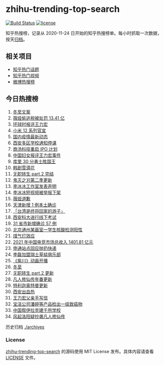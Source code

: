 # zhihu-trending-top-search

[![Build Status](https://github.com/justjavac/zhihu-trending-top-search/workflows/ci/badge.svg?branch=main)](https://github.com/justjavac/zhihu-trending-top-search/actions)
[![license](https://img.shields.io/github/license/justjavac/zhihu-trending-top-search)](https://github.com/justjavac/zhihu-trending-top-search/blob/main/LICENSE)

知乎热搜榜，记录从 2020-11-24 日开始的知乎热搜榜单。每小时抓取一次数据，按天[归档](./archives)。

## 相关项目

- [知乎热门话题](https://github.com/justjavac/zhihu-trending-hot-questions)
- [知乎热门视频](https://github.com/justjavac/zhihu-trending-hot-video)
- [微博热搜榜](https://github.com/justjavac/weibo-trending-hot-search)

## 今日热搜榜

<!-- BEGIN -->
<!-- 最后更新时间 Tue Dec 21 2021 23:14:43 GMT+0800 (China Standard Time) -->

1. [冬至文案](https://www.zhihu.com/search?q=冬至文案)
1. [薇娅偷逃税被处罚 13.41 亿](https://www.zhihu.com/search?q=薇娅)
1. [环球时报评王力宏](https://www.zhihu.com/search?q=环球时报评王力宏)
1. [小米 12 系列官宣](https://www.zhihu.com/search?q=小米12)
1. [国内疫情最新动态](https://www.zhihu.com/search?q=疫情)
1. [西安多区学校通知停课](https://www.zhihu.com/search?q=西安疫情)
1. [商汤科技重启 IPO 计划](https://www.zhihu.com/search?q=商汤科技)
1. [中国妇女报评王力宏事件](https://www.zhihu.com/search?q=王力宏事件)
1. [库里 30 分勇士胜国王](https://www.zhihu.com/search?q=勇士)
1. [韩剧雪滴花](https://www.zhihu.com/search?q=雪滴花)
1. [无职转生 part.2 完结](https://www.zhihu.com/search?q=无职转生)
1. [鬼灭之刃第二季更新](https://www.zhihu.com/search?q=鬼灭之刃)
1. [李冰冰工作室发表声明](https://www.zhihu.com/search?q=李冰冰)
1. [李冰冰短视频被举报下架](https://www.zhihu.com/search?q=李冰冰短视频)
1. [薇娅道歉](https://www.zhihu.com/search?q=薇娅道歉)
1. [天津新增 1 例本土确诊](https://www.zhihu.com/search?q=天津疫情)
1. [「台湾是终将回家的游子」](https://www.zhihu.com/search?q=台湾)
1. [西安科大进行线下考试](https://www.zhihu.com/search?q=西安科技大学)
1. [31 省市新增确诊 57 例](https://www.zhihu.com/search?q=国内疫情)
1. [北京通州某画室一学生核酸检测阳性](https://www.zhihu.com/search?q=北京疫情)
1. [煤气灯效应](https://www.zhihu.com/search?q=煤气灯效应)
1. [2021 年中国电竞市场总收入 1401.81 亿元](https://www.zhihu.com/search?q=中国电竞市场总收入)
1. [申通站点回应抛扔快递](https://www.zhihu.com/search?q=申通)
1. [李磊加盟瑞士草蜢俱乐部](https://www.zhihu.com/search?q=李磊)
1. [《紫川》动画开播](https://www.zhihu.com/search?q=紫川)
1. [冬至](https://www.zhihu.com/search?q=冬至)
1. [无职转生 part.2 更新](https://www.zhihu.com/search?q=无职转生)
1. [凡人修仙传年番更新](https://www.zhihu.com/search?q=凡人修仙传)
1. [特利迦奥特曼更新](https://www.zhihu.com/search?q=特利迦奥特曼)
1. [西安出血热](https://www.zhihu.com/search?q=出血热)
1. [王力宏父亲手写信](https://www.zhihu.com/search?q=王力宏父亲)
1. [宝洁公司潘婷等产品检出一级致癌物](https://www.zhihu.com/search?q=潘婷)
1. [中国帮伊拉克建千所学校](https://www.zhihu.com/search?q=伊拉克学校)
1. [风起洛阳疑抄袭凡人修仙传](https://www.zhihu.com/search?q=风起洛阳抄袭)

<!-- END -->

历史归档 [./archives](./archives)

### License

[zhihu-trending-top-search](https://github.com/justjavac/zhihu-trending-top-search)
的源码使用 MIT License 发布。具体内容请查看 [LICENSE](./LICENSE) 文件。
